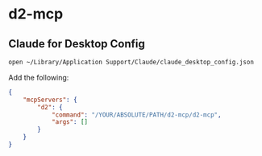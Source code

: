 # d2-mcp

## Claude for Desktop Config

```bash
open ~/Library/Application Support/Claude/claude_desktop_config.json
```

Add the following:

```json
{
    "mcpServers": {
        "d2": {
            "command": "/YOUR/ABSOLUTE/PATH/d2-mcp/d2-mcp",
            "args": []
        }
    }
}
```